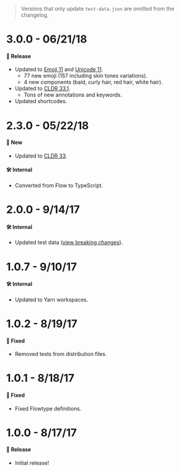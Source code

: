 > Versions that only update `test-data.json` are omitted from the changelog.

# 3.0.0 - 06/21/18

#### 🎉 Release

- Updated to [Emoji 11](https://emojipedia.org/emoji-11.0/) and
  [Unicode 11](http://unicode.org/versions/Unicode11.0.0/).
  - 77 new emoji (157 including skin tones variations).
  - 4 new components (bald, curly hair, red hair, white hair).
- Updated to [CLDR 33.1](http://cldr.unicode.org/index/downloads/cldr-33-1).
  - Tons of new annotations and keywords.
- Updated shortcodes.

# 2.3.0 - 05/22/18

#### 🚀 New

- Updated to [CLDR 33](http://cldr.unicode.org/index/downloads/cldr-33).

#### 🛠 Internal

- Converted from Flow to TypeScript.

# 2.0.0 - 9/14/17

#### 🛠 Internal

- Updated test data ([view breaking changes](../data/CHANGELOG.md)).

# 1.0.7 - 9/10/17

#### 🛠 Internal

- Updated to Yarn workspaces.

# 1.0.2 - 8/19/17

#### 🐞 Fixed

- Removed tests from distribution files.

# 1.0.1 - 8/18/17

#### 🐞 Fixed

- Fixed Flowtype definitions.

# 1.0.0 - 8/17/17

#### 🎉 Release

- Initial release!
